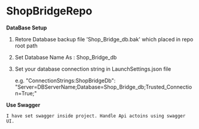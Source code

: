 # ShopBridgeRepo

**DataBase Setup**

1. Retore Database backup file 'Shop_Bridge_db.bak' which placed in repo root path

2. Set Database Name As : Shop_Bridge_db

3. Set your database connection string in LaunchSettings.json file 
 
    e.g.  "ConnectionStrings:ShopBridgeDb": "Server=DBServerName;Database=Shop_Bridge_db;Trusted_Connection=True;"

**Use Swagger**

    I have set swagger inside project. Handle Api actoins using swagger UI.

